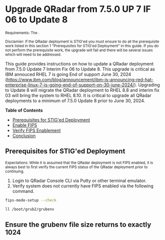 # Upgrade QRadar from 7.5.0 UP 7 IF 06 to Update 8 
<sub>Requirements: The  .<sub>

<sub>Disclamier: If the QRadar deployment is STIG'ed you must ensure to do all the prerequisite work listed in this section 1 "Prerequisites for STIG'ed Deployment" in this guide. If you do not perform the prerequisite work, the upgrade will fail and there will be several issues which will need to be addressed.<sub>

This guide provides instructions on how to update a QRadar deployment from 7.5.0 Update 7 Interim Fix 06 to Update 8. This upgrade is critical as IBM annouced RHEL 7 is going End of support June 30, 2024 (https://www.ibm.com/blog/announcement/ibm-is-announcing-red-hat-enterprise-linux-7-is-going-end-of-support-on-30-june-2024/). Upgrading to Update 8 will migrate the QRadar deployment to RHEL 8.8 and interim fix 03 will bring the system to RHEL 8.10. It is critical to upgrade all QRadar deployments to a minimum of 7.5.0 Update 8 prior to June 30, 2024. 

**Table of Contents**
* [Prerequisites for STIG'ed Deployment](#verify-fips-status)
* [Enable FIPS](#enable-fips)
* [Verify FIPS Enablement](#verify-fips-enablement)
* [Conclusion](#conclusion)
  
## Prerequisites for STIG'ed Deployment
<sub>Expectations: While it is assumed that the QRadar deployment is not FIPS enabled, it is always best to first verify the current FIPS status of the QRadar deployment prior to continuing.<sub>

1. Login to QRadar Console CLI via Putty or other terminal emulator.
2. Verify system does not currently have FIPS enabled via the following command.
```bash
fips-mode-setup --check
```
```bash
ll /boot/grub2/grubenv
```
## Ensure the grubenv file size returns to exactly 1024
